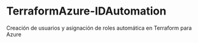 # TerraformAzure-IDAutomation
Creación de usuarios y asignación de roles automática en Terraform para Azure
